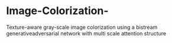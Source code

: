 # Image-Colorization-
Texture-aware gray-scale image colorization using a bistream generativeadversarial network with multi scale attention structure
